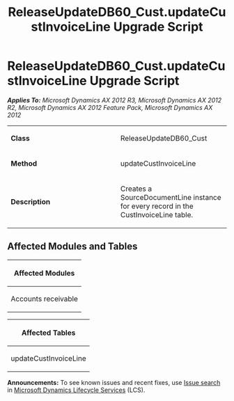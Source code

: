 ﻿---
title: ReleaseUpdateDB60_Cust.updateCustInvoiceLine Upgrade Script
TOCTitle: ReleaseUpdateDB60_Cust.updateCustInvoiceLine Upgrade Script
ms:assetid: 60fe5d9e-7cfd-7995-0c8f-1e91fd61010c
ms:mtpsurl: https://msdn.microsoft.com/en-us/library/JJ719087(v=AX.60)
ms:contentKeyID: 49708627
ms.date: 05/18/2015
mtps_version: v=AX.60
---

# ReleaseUpdateDB60\_Cust.updateCustInvoiceLine Upgrade Script 


_**Applies To:** Microsoft Dynamics AX 2012 R3, Microsoft Dynamics AX 2012 R2, Microsoft Dynamics AX 2012 Feature Pack, Microsoft Dynamics AX 2012_

<table>
<colgroup>
<col style="width: 50%" />
<col style="width: 50%" />
</colgroup>
<tbody>
<tr class="odd">
<td><p><strong>Class</strong></p></td>
<td><p>ReleaseUpdateDB60_Cust</p></td>
</tr>
<tr class="even">
<td><p><strong>Method</strong></p></td>
<td><p>updateCustInvoiceLine</p></td>
</tr>
<tr class="odd">
<td><p><strong>Description</strong></p></td>
<td><p>Creates a SourceDocumentLine instance for every record in the CustInvoiceLine table.</p></td>
</tr>
</tbody>
</table>


## Affected Modules and Tables

<table>
<colgroup>
<col style="width: 100%" />
</colgroup>
<thead>
<tr class="header">
<th><p>Affected Modules</p></th>
</tr>
</thead>
<tbody>
<tr class="odd">
<td><p>Accounts receivable</p></td>
</tr>
</tbody>
</table>


<table>
<colgroup>
<col style="width: 100%" />
</colgroup>
<thead>
<tr class="header">
<th><p>Affected Tables</p></th>
</tr>
</thead>
<tbody>
<tr class="odd">
<td><p>updateCustInvoiceLine</p></td>
</tr>
</tbody>
</table>

  
**Announcements:** To see known issues and recent fixes, use [Issue search](http://go.microsoft.com/fwlink/?linkid=389258) in [Microsoft Dynamics Lifecycle Services](http://go.microsoft.com/fwlink/?linkid=306505) (LCS).

